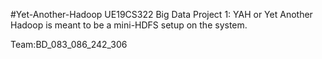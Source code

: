 #Yet-Another-Hadoop
UE19CS322 Big Data Project 1: YAH or Yet Another Hadoop is meant to be a mini-HDFS setup on the system.

Team:BD_083_086_242_306
